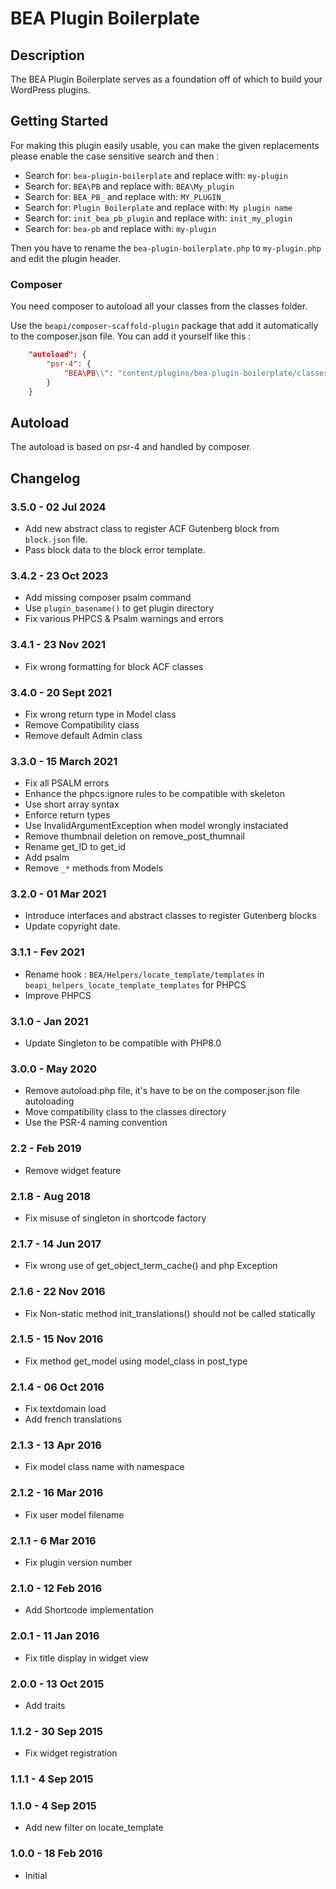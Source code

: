 # BEA Plugin Boilerplate #

## Description ##

The BEA Plugin Boilerplate serves as a foundation off of which to build your WordPress plugins.
 
## Getting Started ##

For making this plugin easily usable, you can make the given replacements please enable the case sensitive search and then :

* Search for: `bea-plugin-boilerplate` and replace with: `my-plugin`
* Search for: `BEA\PB` and replace with: `BEA\My_plugin`
* Search for: `BEA_PB_` and replace with: `MY_PLUGIN_`
* Search for: `Plugin Boilerplate` and replace with: `My plugin name`
* Search for: `init_bea_pb_plugin` and replace with: `init_my_plugin`
* Search for: `bea-pb` and replace with: `my-plugin`

Then you have to rename the `bea-plugin-boilerplate.php` to `my-plugin.php` and edit the plugin header.

### Composer ###
You need composer to autoload all your classes from the classes folder.

Use the `beapi/composer-scaffold-plugin` package that add it automatically to the composer.json file.
You can add it yourself like this :
 
```composer.json
    "autoload": {
        "psr-4": {
            "BEA\PB\\": "content/plugins/bea-plugin-boilerplate/classes/"
        }
    }
```

## Autoload ##
The autoload is based on psr-4 and handled by composer.

## Changelog ##

### 3.5.0 - 02 Jul 2024
* Add new abstract class to register ACF Gutenberg block from `block.json` file.
* Pass block data to the block error template.

### 3.4.2 - 23 Oct 2023
* Add missing composer psalm command
* Use `plugin_basename()` to get plugin directory
* Fix various PHPCS & Psalm warnings and errors

### 3.4.1 - 23 Nov 2021
* Fix wrong formatting for block ACF classes

### 3.4.0 - 20 Sept 2021
* Fix wrong return type in Model class
* Remove Compatibility class
* Remove default Admin class

### 3.3.0 - 15 March 2021
* Fix all PSALM errors
* Enhance the phpcs:ignore rules to be compatible with skeleton
* Use short array syntax
* Enforce return types
* Use InvalidArgumentException when model wrongly instaciated
* Remove thumbnail deletion on remove_post_thumnail
* Rename get_ID to get_id
* Add psalm
* Remove `_*` methods from Models

### 3.2.0 - 01 Mar 2021
* Introduce interfaces and abstract classes to register Gutenberg blocks
* Update copyright date.

### 3.1.1 - Fev 2021
* Rename hook : `BEA/Helpers/locate_template/templates` in `beapi_helpers_locate_template_templates` for PHPCS
* Improve PHPCS

### 3.1.0 - Jan 2021
* Update Singleton to be compatible with PHP8.0

### 3.0.0 - May 2020
* Remove autoload.php file, it's have to be on the composer.json file autoloading
* Move compatibility class to the classes directory
* Use the PSR-4 naming convention

### 2.2 - Feb 2019
* Remove widget feature

### 2.1.8 - Aug 2018
* Fix misuse of singleton in shortcode factory

### 2.1.7 - 14 Jun 2017
* Fix wrong use of get_object_term_cache() and php Exception

### 2.1.6 - 22 Nov 2016
* Fix Non-static method init_translations() should not be called statically

### 2.1.5 - 15 Nov 2016
* Fix method get_model using model_class in post_type

### 2.1.4 - 06 Oct 2016
* Fix textdomain load
* Add french translations

### 2.1.3 - 13 Apr 2016
* Fix model class name with namespace

### 2.1.2 - 16 Mar 2016
* Fix user model filename

### 2.1.1 - 6 Mar 2016
* Fix plugin version number

### 2.1.0 - 12 Feb 2016
* Add Shortcode implementation

### 2.0.1 - 11 Jan 2016
* Fix title display in widget view

### 2.0.0 - 13 Oct 2015
* Add traits

### 1.1.2 - 30 Sep 2015
* Fix widget registration

### 1.1.1 - 4 Sep 2015

### 1.1.0 - 4 Sep 2015
* Add new filter on locate_template

### 1.0.0 - 18 Feb 2016
* Initial

